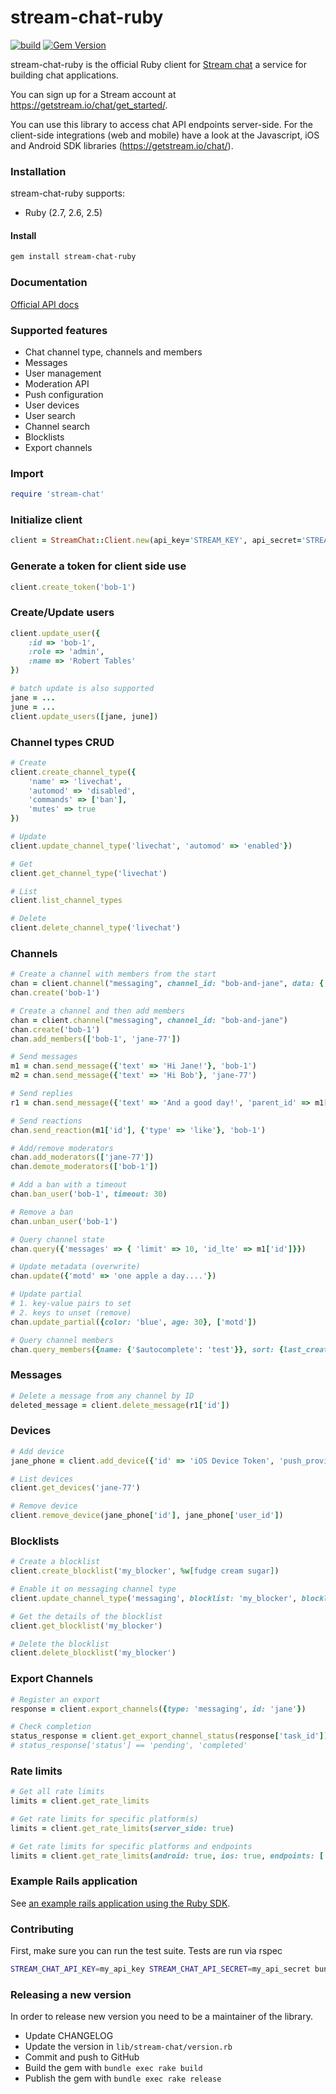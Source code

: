 # stream-chat-ruby

 [![build](https://github.com/GetStream/stream-chat-ruby/workflows/build/badge.svg)](https://github.com/GetStream/stream-chat-ruby/actions) [![Gem Version](https://badge.fury.io/rb/stream-chat-ruby.svg)](http://badge.fury.io/rb/stream-chat-ruby)

stream-chat-ruby is the official Ruby client for [Stream chat](https://getstream.io/chat/) a service for building chat applications.

You can sign up for a Stream account at https://getstream.io/chat/get_started/.

You can use this library to access chat API endpoints server-side. For the
client-side integrations (web and mobile) have a look at the Javascript, iOS and
Android SDK libraries (https://getstream.io/chat/).

### Installation

stream-chat-ruby supports:

- Ruby (2.7, 2.6, 2.5)

#### Install

```bash
gem install stream-chat-ruby
```

### Documentation

[Official API docs](https://getstream.io/chat/docs/)

### Supported features

- Chat channel type, channels and members
- Messages
- User management
- Moderation API
- Push configuration
- User devices
- User search
- Channel search
- Blocklists
- Export channels

### Import

```ruby
require 'stream-chat'
```

### Initialize client

```ruby
client = StreamChat::Client.new(api_key='STREAM_KEY', api_secret='STREAM_SECRET')
```

### Generate a token for client side use

```ruby
client.create_token('bob-1')
```

### Create/Update users

```ruby
client.update_user({
    :id => 'bob-1',
    :role => 'admin',
    :name => 'Robert Tables'
})

# batch update is also supported
jane = ...
june = ...
client.update_users([jane, june])
```

### Channel types CRUD

```ruby
# Create
client.create_channel_type({
    'name' => 'livechat',
    'automod' => 'disabled',
    'commands' => ['ban'],
    'mutes' => true
})

# Update
client.update_channel_type('livechat', 'automod' => 'enabled'})

# Get
client.get_channel_type('livechat')

# List
client.list_channel_types

# Delete
client.delete_channel_type('livechat')
```

### Channels

```ruby
# Create a channel with members from the start
chan = client.channel("messaging", channel_id: "bob-and-jane", data: {'members'=> ['bob-1', 'jane-77']})
chan.create('bob-1')

# Create a channel and then add members
chan = client.channel("messaging", channel_id: "bob-and-jane")
chan.create('bob-1')
chan.add_members(['bob-1', 'jane-77'])

# Send messages
m1 = chan.send_message({'text' => 'Hi Jane!'}, 'bob-1')
m2 = chan.send_message({'text' => 'Hi Bob'}, 'jane-77')

# Send replies
r1 = chan.send_message({'text' => 'And a good day!', 'parent_id' => m1['id']}, 'bob-1')

# Send reactions
chan.send_reaction(m1['id'], {'type' => 'like'}, 'bob-1')

# Add/remove moderators
chan.add_moderators(['jane-77'])
chan.demote_moderators(['bob-1'])

# Add a ban with a timeout
chan.ban_user('bob-1', timeout: 30)

# Remove a ban
chan.unban_user('bob-1')

# Query channel state
chan.query({'messages' => { 'limit' => 10, 'id_lte' => m1['id']}})

# Update metadata (overwrite)
chan.update({'motd' => 'one apple a day....'})

# Update partial
# 1. key-value pairs to set
# 2. keys to unset (remove)
chan.update_partial({color: 'blue', age: 30}, ['motd'])

# Query channel members
chan.query_members({name: {'$autocomplete': 'test'}}, sort: {last_created_at: -1}, offset: 5, limit: 5)
```

### Messages

```ruby
# Delete a message from any channel by ID
deleted_message = client.delete_message(r1['id'])

```

### Devices

```ruby
# Add device
jane_phone = client.add_device({'id' => 'iOS Device Token', 'push_provider' => push_provider.apn, 'user_id' => 'jane-77'})

# List devices
client.get_devices('jane-77')

# Remove device
client.remove_device(jane_phone['id'], jane_phone['user_id'])
```

### Blocklists
```ruby
# Create a blocklist
client.create_blocklist('my_blocker', %w[fudge cream sugar])

# Enable it on messaging channel type
client.update_channel_type('messaging', blocklist: 'my_blocker', blocklist_behavior: 'block')

# Get the details of the blocklist
client.get_blocklist('my_blocker')

# Delete the blocklist
client.delete_blocklist('my_blocker')
```

### Export Channels
```ruby
# Register an export
response = client.export_channels({type: 'messaging', id: 'jane'})

# Check completion
status_response = client.get_export_channel_status(response['task_id'])
# status_response['status'] == 'pending', 'completed'
```

### Rate limits
```ruby
# Get all rate limits
limits = client.get_rate_limits

# Get rate limits for specific platform(s)
limits = client.get_rate_limits(server_side: true)

# Get rate limits for specific platforms and endpoints
limits = client.get_rate_limits(android: true, ios: true, endpoints: ['QueryChannels', 'SendMessage'])
```

### Example Rails application

See [an example rails application using the Ruby SDK](https://github.com/GetStream/rails-chat-example).

### Contributing

First, make sure you can run the test suite. Tests are run via rspec

```bash
STREAM_CHAT_API_KEY=my_api_key STREAM_CHAT_API_SECRET=my_api_secret bundle exec rake spec
```

### Releasing a new version

In order to release new version you need to be a maintainer of the library.

- Update CHANGELOG
- Update the version in `lib/stream-chat/version.rb`
- Commit and push to GitHub
- Build the gem with `bundle exec rake build`
- Publish the gem with `bundle exec rake release`
